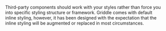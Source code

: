 Third-party components should work with your styles rather than force you
into specific styling structure or framework. Griddle comes with default inline styling,
however, it has been designed with the expectation that the inline styling will be
augmented or replaced in most circumstances.

